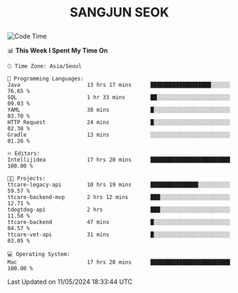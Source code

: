 <h1>
 <p align="center">
   SANGJUN SEOK
 </p>
</h1>

<!--START_SECTION:waka-->
![Code Time](http://img.shields.io/badge/Code%20Time-3%2C545%20hrs%2056%20mins-blue)

📊 **This Week I Spent My Time On** 

```text
🕑︎ Time Zone: Asia/Seoul

💬 Programming Languages: 
Java                     13 hrs 17 mins      ███████████████████░░░░░░   76.65 % 
SQL                      1 hr 33 mins        ██░░░░░░░░░░░░░░░░░░░░░░░   09.03 % 
YAML                     38 mins             █░░░░░░░░░░░░░░░░░░░░░░░░   03.70 % 
HTTP Request             24 mins             █░░░░░░░░░░░░░░░░░░░░░░░░   02.38 % 
Gradle                   13 mins             ░░░░░░░░░░░░░░░░░░░░░░░░░   01.26 % 

🔥 Editors: 
Intellijidea             17 hrs 20 mins      █████████████████████████   100.00 % 

🐱‍💻 Projects: 
ttcare-legacy-api        10 hrs 19 mins      ███████████████░░░░░░░░░░   59.57 % 
ttcare-backend-mvp       2 hrs 12 mins       ███░░░░░░░░░░░░░░░░░░░░░░   12.71 % 
tdogtdog-api             2 hrs               ███░░░░░░░░░░░░░░░░░░░░░░   11.58 % 
ttcare-backend           47 mins             █░░░░░░░░░░░░░░░░░░░░░░░░   04.57 % 
ttcare-vet-api           31 mins             █░░░░░░░░░░░░░░░░░░░░░░░░   03.05 % 

💻 Operating System: 
Mac                      17 hrs 20 mins      █████████████████████████   100.00 % 
```


 Last Updated on 11/05/2024 18:33:44 UTC
<!--END_SECTION:waka-->
